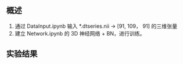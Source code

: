 ## 概述
1. 通过 DataInput.ipynb 输入 \*.dtseries.nii -> \[91, 109， 91\] 的三维张量
2. 建立 Network.ipynb 的 3D 神经网络 + BN，进行训练。

## 实验结果
